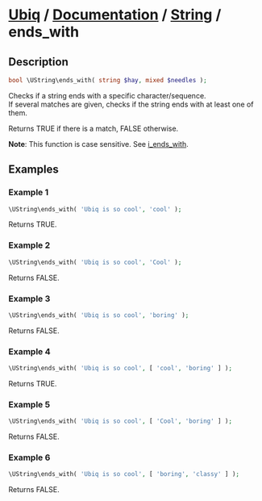 [Ubiq](https://github.com/Pixel418/Ubiq#readme) / [Documentation](../index.md#readme) / [String](../index.md#string) / ends_with
======


Description
-------- 

```php
bool \UString\ends_with( string $hay, mixed $needles );
```

Checks if a string ends with a specific character/sequence. <br>
If several matches are given, checks if the string ends with at least one of them.

Returns TRUE if there is a match, FALSE otherwise.

**Note**: This function is case sensitive. See [i_ends_with](./i_ends_with.md#readme).




Examples
--------

### Example 1

```php
\UString\ends_with( 'Ubiq is so cool', 'cool' );
```
Returns TRUE.

### Example 2

```php
\UString\ends_with( 'Ubiq is so cool', 'Cool' );
```
Returns FALSE.

### Example 3

```php
\UString\ends_with( 'Ubiq is so cool', 'boring' );
```
Returns FALSE.

### Example 4

```php
\UString\ends_with( 'Ubiq is so cool', [ 'cool', 'boring' ] );
```
Returns TRUE.

### Example 5

```php
\UString\ends_with( 'Ubiq is so cool', [ 'Cool', 'boring' ] );
```
Returns FALSE.

### Example 6

```php
\UString\ends_with( 'Ubiq is so cool', [ 'boring', 'classy' ] );
```
Returns FALSE.
